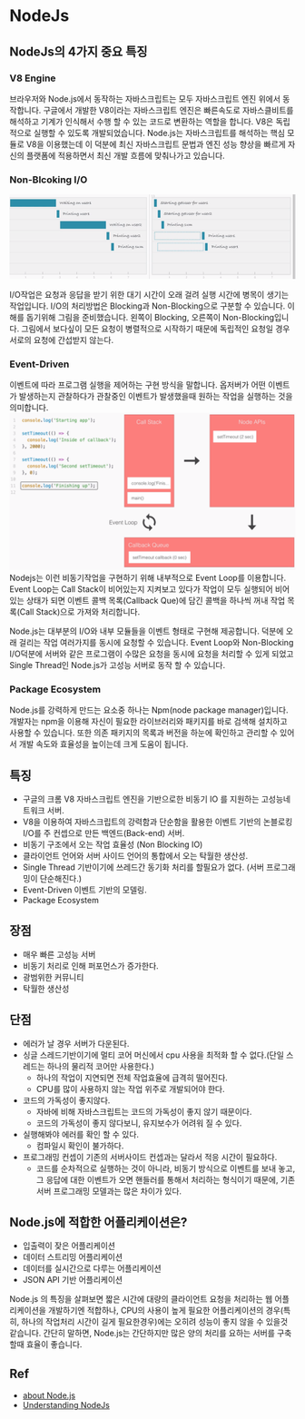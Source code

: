 # NodeJs


## NodeJs의 4가지 중요 특징
### V8 Engine
브라우저와 Node.js에서 동작하는 자바스크립트는 모두 자바스크립트 엔진 위에서 동작합니다. 구글에서 개발한 V8이라는 자바스크립트 엔진은 빠른속도로 자바스클비트를 해석하고 기계가 인식해서 수행 할 수 있는 코드로 변환하는 역할을 합니다. V8은 독립적으로 실행할 수 있도록 개발되었습니다. Node.js는 자바스크립트를 해석하는 핵심 모듈로 V8을 이용했는데 이 덕분에 최신 자바스크립트 문법과 엔진 성능 향상을 빠르게 자신의 플랫폼에 적용하면서 최신 개발 흐름에 맞춰나가고 있습니다.

### Non-Blcoking I/O

![](/resource/img/nodeJs/whatIsNonBlocking.png)

I/O작업은 요청과 응답을 받기 위한 대기 시간이 오래 걸려 실행 시간에 병목이 생기는 작업입니다. I/O의 처리방법은 Blocking과 Non-Blocking으로 구분할 수 있습니다. 이해를 돕기위해 그림을 준비했습니다. 왼쪽이 Blocking, 오른쪽이 Non-Blocking입니다. 그림에서 보다싶이 모든 요청이 병렬적으로 시작하기 때문에 독립적인 요청일 경우 서로의 요청에 간섭받지 않는다.


### Event-Driven
이벤트에 따라 프로그램 실행을 제어하는 구현 방식을 말합니다. 옵저버가 어떤 이벤트가 발생하는지 관찰하다가 관찰중인 이벤트가 발생했을때 원하는 작업을 실행하는 것을 의미합니다.
![](/resource/img/nodeJs/nodeEventLoop.png)   
Nodejs는 이런 비동기작업을 구현하기 위해 내부적으로 Event Loop를 이용합니다. Event Loop는 Call Stack이 비어있는지 지켜보고 있다가 작업이 모두 실행되어 비어 있는 상태가 되면 이벤트 콜백 목록(Callback Que)에 담긴 콜백을 하나씩 꺼내 작업 목록(Call Stack)으로 가져와 처리합니다.  

Node.js는 대부분의 I/O와 내부 모듈들을 이벤트 형태로 구현해 제공합니다. 덕분에 오래 걸리는 작업 여러가지를 동시에 요청할 수 있습니다. Event Loop와 Non-Blocking I/O덕분에 서버와 같은 프로그램이 수많은 요청을 동시에 요청을 처리할 수 있게 되었고 Single Thread인 Node.js가 고성능 서버로 동작 할 수 있습니다.


### Package Ecosystem
Node.js를 강력하게 만드는 요소중 하나는 Npm(node package manager)입니다. 개발자는 npm을 이용해 자신이 필요한 라이브러리와 패키지를 바로 검색해 설치하고 사용할 수 있습니다. 또한 의존 패키지의 목록과 버전을 하눈에 확인하고 관리할 수 있어서 개발 속도와 효율성을 높이는데 크게 도움이 됩니다.



## 특징
- 구글의 크롬 V8 자바스크립트 엔진을 기반으로한 비동기 IO 를 지원하는 고성능네트워크 서버.
- V8을 이용하여 자바스크립트의 강력함과 단순함을 활용한 이벤트 기반의 논블로킹 I/O를 주 컨셉으로 만든 백엔드(Back-end)  서버.
- 비동기 구조에서 오는 작업 효율성 (Non Blocking IO)
- 클라이언트 언어와 서버 사이드 언어의 통합에서 오는 탁월한 생산성.
- Single Thread 기반이기에 쓰레드간 동기화 처리를 할필요가 없다. (서버 프로그래밍이 단순해진다.)
- Event-Driven 이벤트 기반의 모델링.
- Package Ecosystem 



##  장점
- 매우 빠른 고성능 서버
- 비동기 처리로 인해 퍼포먼스가 증가한다.
- 광범위한 커뮤니티
- 탁월한 생산성


## 단점 
- 에러가 날 경우 서버가 다운된다.
- 싱글 스레드기반이기에 멀티 코어 머신에서 cpu 사용을 최적화 할 수 없다.(단일 스레드는 하나의 물리적 코어만 사용한다.)
    - 하나의 작업이 지연되면 전체 작업효율에 급격히 떨어진다.
    - CPU를 많이 사용하지 않는 작업 위주로 개발되어야 한다. 
- 코드의 가독성이 좋지않다. 
    - 자바에 비해 자바스크립트는 코드의 가독성이 좋지 않기 때문이다.
    - 코드의 가독성이 좋지 않다보니, 유지보수가 어려워 질 수 있다.
- 실행해봐야 에러를 확인 할 수 있다.
    - 컴파일시 확인이 불가하다.
- 프로그래밍 컨셉이 기존의 서버사이드 컨셉과는 달라서 적응 시간이 필요하다. 
    - 코드를 순차적으로 실행하는 것이 아니라, 비동기 방식으로 이벤트를 보내 놓고, 그 응답에 대한 이벤트가 오면 핸들러를 통해서 처리하는 형식이기 때문에, 기존 서버 프로그래밍 모델과는 많은 차이가 있다.



## Node.js에 적합한 어플리케이션은?

- 입출력이 잦은 어플리케이션
- 데이터 스트리밍 어플리케이션
- 데이터를 실시간으로 다루는 어플리케이션
- JSON API 기반 어플리케이션  

Node.js 의 특징을 살펴보면 짧은 시간에 대량의 클라이언트 요청을 처리하는 웹 어플리케이션을 개발하기엔 적합하나, CPU의 사용이 높게 필요한 어플리케이션의 경우(특히, 하나의 작업처리 시간이 길게 필요한경우)에는 오히려 성능이 좋지 않을 수 있을것 같습니다.
간단히 말하면, Node.js는 간단하지만 많은 양의 처리를 요하는 서버를 구축할때 효율이 좋습니다.



## Ref
- [about Node.js](https://huni.org/node-js%EC%97%90-%EB%8C%80%ED%95%98%EC%97%AC-48d0a5af438b)
- [Understanding NodeJs](https://programmingsummaries.tistory.com/328?category=604662)